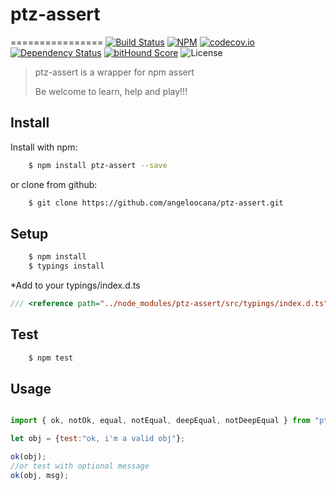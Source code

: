 # ptz-assert
================
[![Build Status](https://travis-ci.org/angeloocana/ptz-assert.svg)](https://travis-ci.org/angeloocana/ptz-assert)
[![NPM](https://img.shields.io/npm/v/ptz-assert.svg)](https://www.npmjs.com/package/ptz-assert)
[![codecov.io](http://codecov.io/github/angeloocana/ptz-assert/coverage.svg)](http://codecov.io/github/angeloocana/ptz-assert)
[![Dependency Status](https://gemnasium.com/angeloocana/ptz-assert.svg)](https://gemnasium.com/angeloocana/ptz-assert)
[![bitHound Score](https://www.bithound.io/github/gotwarlost/istanbul/badges/score.svg)](https://www.bithound.io/github/angeloocana/ptz-assert)
![License](https://img.shields.io/npm/l/ptz-assert.svg)

> ptz-assert is a wrapper for npm assert
>
> Be welcome to learn, help and play!!!

## Install

Install with npm:

```bash
    $ npm install ptz-assert --save
```

or clone from github:

```bash
    $ git clone https://github.com/angeloocana/ptz-assert.git
```

## Setup

```bash
    $ npm install 
    $ typings install
```

*Add to your typings/index.d.ts

```ts
/// <reference path="../node_modules/ptz-assert/src/typings/index.d.ts" />
```

## Test

```bash
    $ npm test
``` 


## Usage

```js

import { ok, notOk, equal, notEqual, deepEqual, notDeepEqual } from "ptz-assert";

let obj = {test:"ok, i'm a valid obj"};

ok(obj);
//or test with optional message 
ok(obj, msg);

```

